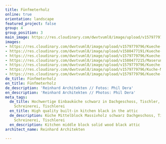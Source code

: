 ```yaml
---
title: Fünfmeterholz
online: true
orientation: landscape
featured_project: false
group: 4
group_position: 3
main_image: https://res.cloudinary.com/dwvtvuml8/image/upload/v1579779796/Kueche-Mittelblock-Dachgeschoss-holz_ec8xfk.jpg
images:
- https://res.cloudinary.com/dwvtvuml8/image/upload/v1579779796/Kueche-Mittelblock-Dachgeschoss-holz_ec8xfk.jpg
- https://res.cloudinary.com/dwvtvuml8/image/upload/v1580477191/Kueche-Steinplatte-schwarz-Granit-Massivholz-Armatur_jxv35p.jpg
- https://res.cloudinary.com/dwvtvuml8/image/upload/v1579779796/Kueche-Schublaeden-Eiche-massiv-geoelt_dclr9t.jpg
- https://res.cloudinary.com/dwvtvuml8/image/upload/v1580477215/Maserung-Massivholz-Kuechenblock_itff1d.jpg
- https://res.cloudinary.com/dwvtvuml8/image/upload/v1579779796/Kueche-Kochinsel-Dachgeschoss-hochwertig_xa9zvf.jpg
- https://res.cloudinary.com/dwvtvuml8/image/upload/v1579779796/Kuche-Mittelblock-Dachgeschoss-holz_inalhx.jpg
- https://res.cloudinary.com/dwvtvuml8/image/upload/v1579779796/Kueche-Mittelblock-Dachgeschoss-holz-schwarz_rr5yrt.jpg
de_title: Fünfmeterholz
en_title: Fünfmeterholz
de_description: 'Reinhard Architekten // Fotos: Phil Dera'
en_description: 'Reinhard Architekten // Photos: Phil Dera'
meta_tags:
  de_title: Hochwertige Einbauküche schwarz in Dachgeschoss, Tischler, Schreiner,
    Schreinerei, Tischlerei
  en_title: High quality built-in kitchen black in the attic
  de_description: Küche Mittelblock Massivholz schwarz Dachgeschoss, Tischler, Schreiner,
    Schreinerei, Tischlerei
  en_description: Kitchen middle block solid wood black attic
architect_name: Reinhard Architekten

---
```

